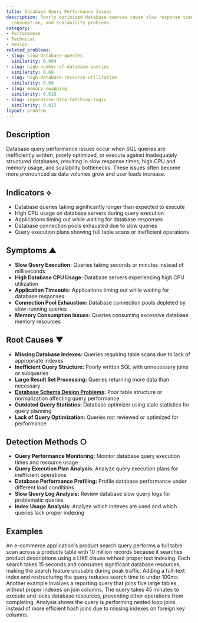 ```yaml
---
title: Database Query Performance Issues
description: Poorly optimized database queries cause slow response times, high resource
  consumption, and scalability problems.
category:
- Performance
- Technical
- Design
related_problems:
- slug: slow-database-queries
  similarity: 0.694
- slug: high-number-of-database-queries
  similarity: 0.69
- slug: high-database-resource-utilization
  similarity: 0.69
- slug: memory-swapping
  similarity: 0.618
- slug: imperative-data-fetching-logic
  similarity: 0.612
layout: problem
---
```


## Description

Database query performance issues occur when SQL queries are inefficiently written, poorly optimized, or execute against inadequately structured databases, resulting in slow response times, high CPU and memory usage, and scalability bottlenecks. These issues often become more pronounced as data volumes grow and user loads increase.

## Indicators ⟡

- Database queries taking significantly longer than expected to execute
- High CPU usage on database servers during query execution
- Applications timing out while waiting for database responses
- Database connection pools exhausted due to slow queries
- Query execution plans showing full table scans or inefficient operations

## Symptoms ▲

- **Slow Query Execution:** Queries taking seconds or minutes instead of milliseconds
- **High Database CPU Usage:** Database servers experiencing high CPU utilization
- **Application Timeouts:** Applications timing out while waiting for database responses
- **Connection Pool Exhaustion:** Database connection pools depleted by slow-running queries
- **Memory Consumption Issues:** Queries consuming excessive database memory resources

## Root Causes ▼

- **Missing Database Indexes:** Queries requiring table scans due to lack of appropriate indexes
- **Inefficient Query Structure:** Poorly written SQL with unnecessary joins or subqueries
- **Large Result Set Processing:** Queries returning more data than necessary
- **[Database Schema Design Problems](database-schema-design-problems.md):** Poor table structure or normalization affecting query performance
- **Outdated Query Statistics:** Database optimizer using stale statistics for query planning
- **Lack of Query Optimization:** Queries not reviewed or optimized for performance

## Detection Methods ○

- **Query Performance Monitoring:** Monitor database query execution times and resource usage
- **Query Execution Plan Analysis:** Analyze query execution plans for inefficient operations
- **Database Performance Profiling:** Profile database performance under different load conditions
- **Slow Query Log Analysis:** Review database slow query logs for problematic queries
- **Index Usage Analysis:** Analyze which indexes are used and which queries lack proper indexing

## Examples

An e-commerce application's product search query performs a full table scan across a products table with 10 million records because it searches product descriptions using a LIKE clause without proper text indexing. Each search takes 15 seconds and consumes significant database resources, making the search feature unusable during peak traffic. Adding a full-text index and restructuring the query reduces search time to under 100ms. Another example involves a reporting query that joins five large tables without proper indexes on join columns. The query takes 45 minutes to execute and locks database resources, preventing other operations from completing. Analysis shows the query is performing nested loop joins instead of more efficient hash joins due to missing indexes on foreign key columns.